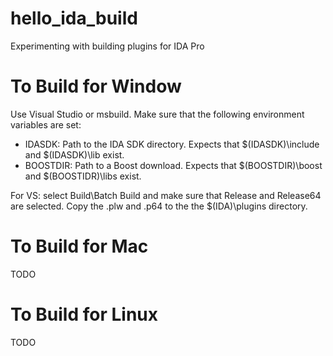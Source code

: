 # hello_ida_build
Experimenting with building plugins for IDA Pro

# To Build for Window

Use Visual Studio or msbuild. Make sure that the following environment variables are set:
* IDASDK: Path to the IDA SDK directory. Expects that $(IDASDK)\include and $(IDASDK)\lib exist.
* BOOSTDIR: Path to a Boost download. Expects that $(BOOSTDIR)\boost and $(BOOSTIDR)\libs exist.

For VS: select Build\Batch Build and make sure that Release and Release64 are selected. Copy the .plw and .p64 to the the $(IDA)\plugins directory.

# To Build for Mac
TODO

# To Build for Linux
TODO
